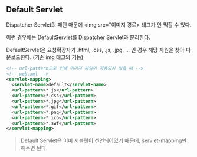 ## Default Servlet

Dispatcher Servlet의 패턴 때문에 <img src="이미지 경로> 태그가 안 먹힐 수 있다.

이런 경우에는 DefaultServlet를 Dispatcher Servlet과 분리한다.

DefaultServlet은 요청확장자가 .html, .css, .js, .jpg, ... 인 경우 해당 자원을 찾아 다운로드한다. (기존 img 태그의 기능)

```xml
<!-- url-pattern으로 인해 이미지 파일이 적용되지 않을 때 -->
<!-- web.xml -->
<servlet-mapping>
  <servlet-name>default</servlet-name>
  <url-pattern>*.js</url-pattern>
  <url-pattern>*.css</url-pattern>
  <url-pattern>*.jpg</url-pattern>
  <url-pattern>*.gif</url-pattern>
  <url-pattern>*.png</url-pattern>
  <url-pattern>*.ico</url-pattern>
  <url-pattern>*.swf</url-pattern>
</servlet-mapping>
  ```
>Default Servlet은 이미 서블릿이 선언되어있기 때문에, servlet-mapping만 해주면 된다.
<!--stackedit_data:
eyJoaXN0b3J5IjpbLTE2NDkzNDI5MzFdfQ==
-->